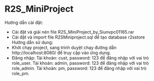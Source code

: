 # R2S_MiniProject
Hướng dẫn cài đặt:
- Cài đặt và giải nén file R2S_MiniProject_by_Siunvpc01165.rar
- Cài đặt và import file R2SMiniproject.sql để tạo database r2sstore
Hướng dẫn sử dụng:
- Khởi chạy project, sang trình duyệt chạy đường dẫn http://localhost:8080/ để truy cập vào ứng dụng.
-	Đăng nhập:
    Tài khoản: cust, password: 123 để đăng nhập với vai trò role_user.
    Tài khoản: admin, password: 123 để đăng nhập với vai trò role_admin.
    Tài khoản: pm, password: 123 để đăng nhập với vai trò role_pm.
 

